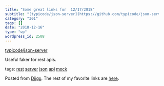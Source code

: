 ```yaml
---
title: "Some great links for  12/17/2018"
subtitle: "[typicode/json-server](https://github.com/typicode/json-server)"
category: "301"
tags: []
date: "2018-12-16"
type: "wp"
wordpress_id: 2508
---
```

[typicode/json-server](https://github.com/typicode/json-server) 

Useful faker for rest apis. 

 tags: [rest](https://www.diigo.com/user/pitosalas/rest) [server](https://www.diigo.com/user/pitosalas/server) [json](https://www.diigo.com/user/pitosalas/json) [api](https://www.diigo.com/user/pitosalas/api) [mock](https://www.diigo.com/user/pitosalas/mock)

Posted from [Diigo](https://www.diigo.com). The rest of my favorite links are [here](https://www.diigo.com/user/pitosalas).